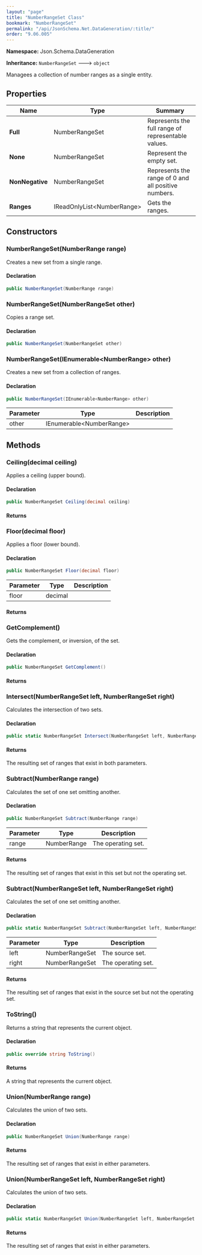 ```yaml
---
layout: "page"
title: "NumberRangeSet Class"
bookmark: "NumberRangeSet"
permalink: "/api/JsonSchema.Net.DataGeneration/:title/"
order: "9.06.005"
---
```

**Namespace:** Json.Schema.DataGeneration

**Inheritance:**
`NumberRangeSet`
 🡒 
`object`

Managees a collection of number ranges as a single entity.

## Properties

| Name | Type | Summary |
|---|---|---|
| **Full** | NumberRangeSet | Represents the full range of representable values. |
| **None** | NumberRangeSet | Represent the empty set. |
| **NonNegative** | NumberRangeSet | Represents the range of 0 and all positive numbers. |
| **Ranges** | IReadOnlyList\<NumberRange\> | Gets the ranges. |

## Constructors

### NumberRangeSet(NumberRange range)

Creates a new set from a single range.

#### Declaration

```c#
public NumberRangeSet(NumberRange range)
```


### NumberRangeSet(NumberRangeSet other)

Copies a range set.

#### Declaration

```c#
public NumberRangeSet(NumberRangeSet other)
```


### NumberRangeSet(IEnumerable\<NumberRange\> other)

Creates a new set from a collection of ranges.

#### Declaration

```c#
public NumberRangeSet(IEnumerable<NumberRange> other)
```

| Parameter | Type | Description |
|---|---|---|
| other | IEnumerable\<NumberRange\> |  |


## Methods

### Ceiling(decimal ceiling)

Applies a ceiling (upper bound).

#### Declaration

```c#
public NumberRangeSet Ceiling(decimal ceiling)
```


#### Returns



### Floor(decimal floor)

Applies a floor (lower bound).

#### Declaration

```c#
public NumberRangeSet Floor(decimal floor)
```

| Parameter | Type | Description |
|---|---|---|
| floor | decimal |  |


#### Returns



### GetComplement()

Gets the complement, or inversion, of the set.

#### Declaration

```c#
public NumberRangeSet GetComplement()
```


#### Returns



### Intersect(NumberRangeSet left, NumberRangeSet right)

Calculates the intersection of two sets.

#### Declaration

```c#
public static NumberRangeSet Intersect(NumberRangeSet left, NumberRangeSet right)
```


#### Returns

The resulting set of ranges that exist in both parameters.

### Subtract(NumberRange range)

Calculates the set of one set omitting another.

#### Declaration

```c#
public NumberRangeSet Subtract(NumberRange range)
```

| Parameter | Type | Description |
|---|---|---|
| range | NumberRange | The operating set. |


#### Returns

The resulting set of ranges that exist in this set but not the operating set.

### Subtract(NumberRangeSet left, NumberRangeSet right)

Calculates the set of one set omitting another.

#### Declaration

```c#
public static NumberRangeSet Subtract(NumberRangeSet left, NumberRangeSet right)
```

| Parameter | Type | Description |
|---|---|---|
| left | NumberRangeSet | The source set. |
| right | NumberRangeSet | The operating set. |


#### Returns

The resulting set of ranges that exist in the source set but not the operating set.

### ToString()

Returns a string that represents the current object.

#### Declaration

```c#
public override string ToString()
```


#### Returns

A string that represents the current object.

### Union(NumberRange range)

Calculates the union of two sets.

#### Declaration

```c#
public NumberRangeSet Union(NumberRange range)
```


#### Returns

The resulting set of ranges that exist in either parameters.

### Union(NumberRangeSet left, NumberRangeSet right)

Calculates the union of two sets.

#### Declaration

```c#
public static NumberRangeSet Union(NumberRangeSet left, NumberRangeSet right)
```


#### Returns

The resulting set of ranges that exist in either parameters.

